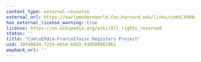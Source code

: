 ```yaml
---
content_type: external-resource
external_url: https://earlymodernworld.fas.harvard.edu/links/com%C3%A9die-fran%C3%A7aise-registers-project-cfrp-harvard-website-content-english-and
has_external_license_warning: true
license: https://en.wikipedia.org/wiki/All_rights_reserved
status: ''
title: "Com\xE9die-Fran\xE7aise Registers Project"
uid: 30f40024-f229-4b5d-bdd3-93d588981962
wayback_url: ''
---
```

